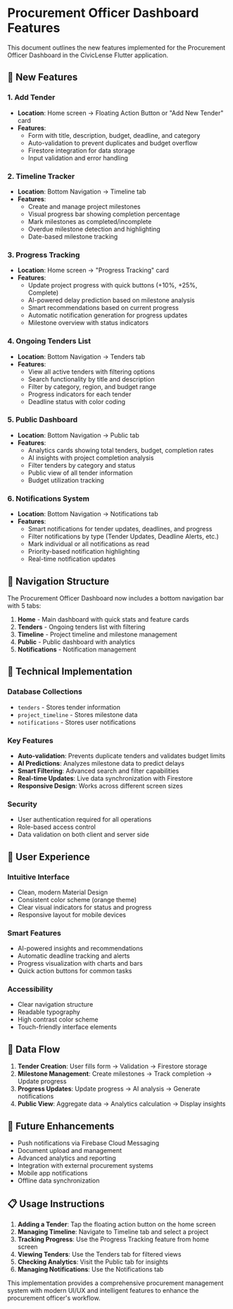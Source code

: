 # Procurement Officer Dashboard Features

This document outlines the new features implemented for the Procurement Officer Dashboard in the CivicLense Flutter application.

## 🚀 New Features

### 1. Add Tender
- **Location**: Home screen → Floating Action Button or "Add New Tender" card
- **Features**:
  - Form with title, description, budget, deadline, and category
  - Auto-validation to prevent duplicates and budget overflow
  - Firestore integration for data storage
  - Input validation and error handling

### 2. Timeline Tracker
- **Location**: Bottom Navigation → Timeline tab
- **Features**:
  - Create and manage project milestones
  - Visual progress bar showing completion percentage
  - Mark milestones as completed/incomplete
  - Overdue milestone detection and highlighting
  - Date-based milestone tracking

### 3. Progress Tracking
- **Location**: Home screen → "Progress Tracking" card
- **Features**:
  - Update project progress with quick buttons (+10%, +25%, Complete)
  - AI-powered delay prediction based on milestone analysis
  - Smart recommendations based on current progress
  - Automatic notification generation for progress updates
  - Milestone overview with status indicators

### 4. Ongoing Tenders List
- **Location**: Bottom Navigation → Tenders tab
- **Features**:
  - View all active tenders with filtering options
  - Search functionality by title and description
  - Filter by category, region, and budget range
  - Progress indicators for each tender
  - Deadline status with color coding

### 5. Public Dashboard
- **Location**: Bottom Navigation → Public tab
- **Features**:
  - Analytics cards showing total tenders, budget, completion rates
  - AI insights with project completion analysis
  - Filter tenders by category and status
  - Public view of all tender information
  - Budget utilization tracking

### 6. Notifications System
- **Location**: Bottom Navigation → Notifications tab
- **Features**:
  - Smart notifications for tender updates, deadlines, and progress
  - Filter notifications by type (Tender Updates, Deadline Alerts, etc.)
  - Mark individual or all notifications as read
  - Priority-based notification highlighting
  - Real-time notification updates

## 🎯 Navigation Structure

The Procurement Officer Dashboard now includes a bottom navigation bar with 5 tabs:

1. **Home** - Main dashboard with quick stats and feature cards
2. **Tenders** - Ongoing tenders list with filtering
3. **Timeline** - Project timeline and milestone management
4. **Public** - Public dashboard with analytics
5. **Notifications** - Notification management

## 🔧 Technical Implementation

### Database Collections
- `tenders` - Stores tender information
- `project_timeline` - Stores milestone data
- `notifications` - Stores user notifications

### Key Features
- **Auto-validation**: Prevents duplicate tenders and validates budget limits
- **AI Predictions**: Analyzes milestone data to predict delays
- **Smart Filtering**: Advanced search and filter capabilities
- **Real-time Updates**: Live data synchronization with Firestore
- **Responsive Design**: Works across different screen sizes

### Security
- User authentication required for all operations
- Role-based access control
- Data validation on both client and server side

## 📱 User Experience

### Intuitive Interface
- Clean, modern Material Design
- Consistent color scheme (orange theme)
- Clear visual indicators for status and progress
- Responsive layout for mobile devices

### Smart Features
- AI-powered insights and recommendations
- Automatic deadline tracking and alerts
- Progress visualization with charts and bars
- Quick action buttons for common tasks

### Accessibility
- Clear navigation structure
- Readable typography
- High contrast color scheme
- Touch-friendly interface elements

## 🔄 Data Flow

1. **Tender Creation**: User fills form → Validation → Firestore storage
2. **Milestone Management**: Create milestones → Track completion → Update progress
3. **Progress Updates**: Update progress → AI analysis → Generate notifications
4. **Public View**: Aggregate data → Analytics calculation → Display insights

## 🚀 Future Enhancements

- Push notifications via Firebase Cloud Messaging
- Document upload and management
- Advanced analytics and reporting
- Integration with external procurement systems
- Mobile app notifications
- Offline data synchronization

## 📋 Usage Instructions

1. **Adding a Tender**: Tap the floating action button on the home screen
2. **Managing Timeline**: Navigate to Timeline tab and select a project
3. **Tracking Progress**: Use the Progress Tracking feature from home screen
4. **Viewing Tenders**: Use the Tenders tab for filtered views
5. **Checking Analytics**: Visit the Public tab for insights
6. **Managing Notifications**: Use the Notifications tab

This implementation provides a comprehensive procurement management system with modern UI/UX and intelligent features to enhance the procurement officer's workflow.
